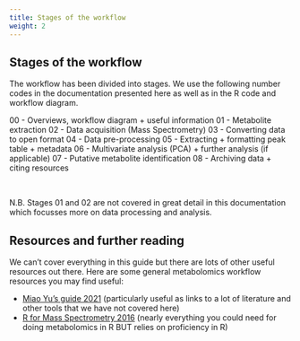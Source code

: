 ```yaml
---
title: Stages of the workflow
weight: 2
---
```


## Stages of the workflow

The workflow has been divided into stages. We use the following number codes in the documentation presented here as well as in the R code and workflow diagram.


00 - Overviews, workflow diagram + useful information
01 - Metabolite extraction
02 - Data acquisition (Mass Spectrometry)
03 - Converting data to open format
04 - Data pre-processing
05 - Extracting + formatting peak table + metadata
06 - Multivariate analysis (PCA) + further analysis (if applicable)
07 - Putative metabolite identification
08 - Archiving data + citing resources

<br>

N.B. Stages 01 and 02 are not covered in great detail in this documentation which focusses more on data processing
and analysis.

## Resources and further reading

We can’t cover everything in this guide but there are lots of other useful resources out there. 
Here are some general metabolomics workflow resources you may find useful:

* [Miao Yu’s guide 2021](https://bookdown.org/yufree/Metabolomics/) (particularly useful as links to a lot of literature and other tools that we have not covered here) 
* [R for Mass Spectrometry 2016](https://rformassspectrometry.github.io/metaRbolomics-book/) (nearly everything you could need for doing metabolomics in R BUT relies on proficiency in R)
